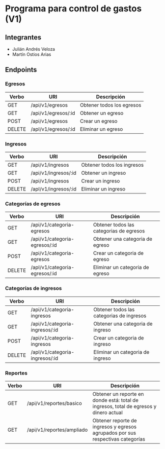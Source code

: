# Programa para control de gastos (V1)

## Integrantes
- Julián Andrés Veloza
- Martín Ostios Arias


## Endpoints

### Egresos
| Verbo | URI | Descripción |
|----------|----------|----------|
| GET | /api/v1/egresos  | Obtener todos los egresos  |
| GET | /api/v1/egresos/:id | Obtener un egreso |
| POST | /api/v1/egresos | Crear un egreso |
| DELETE | /apI/v1/egresos/:id | Eliminar un egreso |

### Ingresos
| Verbo | URI | Descripción |
|----------|----------|----------|
| GET | /api/v1/ingresos  | Obtener todos los ingresos  |
| GET | /api/v1/ingresos/:id | Obtener un ingreso |
| POST | /api/v1/ingresos | Crear un ingreso |
| DELETE | /apI/v1/ingresos/:id | Eliminar un ingreso |

### Categorías de egresos
| Verbo | URI | Descripción |
|----------|----------|----------|
| GET | /api/v1/categoria-egresos  | Obtener todos las categorias de egresos |
| GET | /api/v1/categoria-egresos/:id | Obtener una categoria de egreso |
| POST | /api/v1/categoria-egresos | Crear un categoria de egreso |
| DELETE | /apI/v1/categoria-egresos/:id | Eliminar un categoria de egreso |


### Categorías de ingresos
| Verbo | URI | Descripción |
|----------|----------|----------|
| GET | /api/v1/categoria-ingresos  | Obtener todos las categorias de ingresos |
| GET | /api/v1/categoria-ingresos/:id | Obtener una categoria de ingreso |
| POST | /api/v1/categoria-ingresos | Crear un categoria de ingreso |
| DELETE | /apI/v1/categoria-ingresos/:id | Eliminar un categoria de ingreso |

### Reportes
| Verbo | URI | Descripción |
|----------|----------|----------|
| GET | /api/v1/reportes/basico  | Obtener un reporte en donde está: total de ingresos, total de egresos y dinero actual |
| GET | /api/v1/reportes/ampliado | Obtener reporte de ingresos y egresos agrupados por sus respectivas categorías |